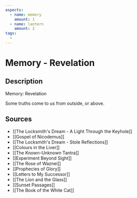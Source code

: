 ```yaml
---
aspects: 
  - name: memory
    amount: 1
  - name: lantern
    amount: 2
tags:
  - 
---
```


# Memory - Revelation

## Description
Memory: Revelation

Some truths come to us from outside, or above.
## Sources
- [[The Locksmith's Dream - A Light Through the Keyhole]]
- [[Gospel of Nicodemus]]
- [[The Locksmith's Dream - Stole Reflections]]
- [[Colours in the Liver]]
- [[The Known-Unknown Tantra]]
- [[Experiment Beyond Sight]]
- [[The Rose of Waznei]]
- [[Prophecies of Glory]]
- [[Letters to My Successor]]
- [[The Lion and the Glass]]
- [[Sunset Passages]]
- [[The Book of the White Cat]]
